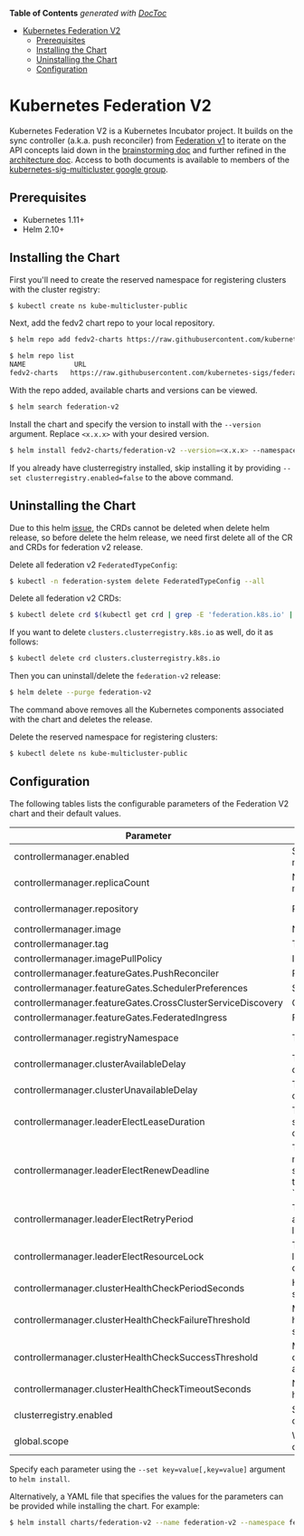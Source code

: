 <!-- START doctoc generated TOC please keep comment here to allow auto update -->
<!-- DON'T EDIT THIS SECTION, INSTEAD RE-RUN doctoc TO UPDATE -->
**Table of Contents**  *generated with [DocToc](https://github.com/thlorenz/doctoc)*

- [Kubernetes Federation V2](#kubernetes-federation-v2)
  - [Prerequisites](#prerequisites)
  - [Installing the Chart](#installing-the-chart)
  - [Uninstalling the Chart](#uninstalling-the-chart)
  - [Configuration](#configuration)

<!-- END doctoc generated TOC please keep comment here to allow auto update -->

# Kubernetes Federation V2

Kubernetes Federation V2 is a Kubernetes Incubator project. It builds on the sync controller
(a.k.a. push reconciler) from [Federation v1](https://github.com/kubernetes/federation/)
to iterate on the API concepts laid down in the [brainstorming
doc](https://docs.google.com/document/d/159cQGlfgXo6O4WxXyWzjZiPoIuiHVl933B43xhmqPEE/edit#)
and further refined in the [architecture
doc](https://docs.google.com/document/d/1ihWETo-zE8U_QNuzw5ECxOWX0Df_2BVfO3lC4OesKRQ/edit#).
Access to both documents is available to members of the
[kubernetes-sig-multicluster google
group](https://groups.google.com/forum/#!forum/kubernetes-sig-multicluster).

## Prerequisites

- Kubernetes 1.11+
- Helm 2.10+

## Installing the Chart

First you'll need to create the reserved namespace for registering clusters with the
cluster registry:

```bash
$ kubectl create ns kube-multicluster-public
```

Next, add the fedv2 chart repo to your local repository.
```bash
$ helm repo add fedv2-charts https://raw.githubusercontent.com/kubernetes-sigs/federation-v2/master/charts

$ helm repo list
NAME            URL
fedv2-charts   https://raw.githubusercontent.com/kubernetes-sigs/federation-v2/master/charts
```

With the repo added, available charts and versions can be viewed.
```bash
$ helm search federation-v2
```

Install the chart and specify the version to install with the
`--version` argument. Replace `<x.x.x>` with your desired version.
```bash
$ helm install fedv2-charts/federation-v2 --version=<x.x.x> --namespace federation-system
```

If you already have clusterregistry installed, skip installing it by
providing `--set clusterregistry.enabled=false` to the above command.

## Uninstalling the Chart

Due to this helm [issue](https://github.com/helm/helm/issues/4440), the CRDs cannot be deleted
when delete helm release, so before delete the helm release, we need first delete all
of the CR and CRDs for federation v2 release.

Delete all federation v2 `FederatedTypeConfig`:

```bash
$ kubectl -n federation-system delete FederatedTypeConfig --all
```

Delete all federation v2 CRDs:

```bash
$ kubectl delete crd $(kubectl get crd | grep -E 'federation.k8s.io' | awk '{print $1}')
```

If you want to delete `clusters.clusterregistry.k8s.io` as well, do it as follows:

```bash
$ kubectl delete crd clusters.clusterregistry.k8s.io
```

Then you can uninstall/delete the `federation-v2` release:

```bash
$ helm delete --purge federation-v2
```

The command above removes all the Kubernetes components associated with the chart
and deletes the release.

Delete the reserved namespace for registering clusters:

```bash
$ kubectl delete ns kube-multicluster-public
```

## Configuration

The following tables lists the configurable parameters of the Federation V2
chart and their default values.

| Parameter                             | Description                                                                                                                                                                                                 | Default                                                                                               |
| ------------------------------------- | ----------------------------------------------------------------------------------------------------------------------------------------------------------------------------------------------------------- | ----------------------------------------------------------------------------------------------------- |
| controllermanager.enabled             | Specifies whether to enable the controller manager in federation v2.                                                                                                                                        | true                                                                                                  |
| controllermanager.replicaCount        | Number of replicas for federation v2 controller manager.                                                                                                                                                     | 2                                                                                                     |
| controllermanager.repository          | Repo of the federation v2 image.                                                                                                                                                                            | quay.io/kubernetes-multicluster                                                                       |
| controllermanager.image               | Name of the federation v2 image.                                                                                                                                                                            | federation-v2                                                                                         |
| controllermanager.tag                 | Tag of the federation v2 image.                                                                                                                                                                             | latest                                                                                                |
| controllermanager.imagePullPolicy     | Image pull policy.                                                                                                                                                                                          | IfNotPresent                                                                                          |
| controllermanager.featureGates.PushReconciler               | Push reconciler feature.                                                                                                                                                              | true                                                                                                  |
| controllermanager.featureGates.SchedulerPreferences         | Scheduler preferences feature.                                                                                                                                                        | true                                                                                                  |
| controllermanager.featureGates.CrossClusterServiceDiscovery | Cross cluster service discovery feature.                                                                                                                                              | true                                                                                                  |
| controllermanager.featureGates.FederatedIngress             | Federated ingress feature.                                                                                                                                                            | true                                                                                                  |
| controllermanager.registryNamespace   | The cluster registry namespace.                                                                                                                                                                             | kube-multicluster-public                                                                              |
| controllermanager.clusterAvailableDelay   | Time to wait before reconciling on a healthy cluster.                                                                                                                                                   | 20s                                                                                                   |
| controllermanager.clusterUnavailableDelay | Time to wait before giving up on an unhealthy cluster.                                                                                                                                                  | 60s                                                                                                   |
| controllermanager.leaderElectLeaseDuration | The maximum duration that a leader can be stopped before it is replaced by another candidate.                                                                                                          | 15s                                                                                                   |
| controllermanager.leaderElectRenewDeadline | The interval between attempts by the acting master to renew a leadership slot before it stops leading. This must be less than or equal to `controllermanager.LeaderElectLeaseDuration.                 | 10s                                                                                                   |
| controllermanager.leaderElectRetryPeriod   | The duration the clients should wait between attempting acquisition and renewal of a leadership.                                                                                                       | 5s                                                                                                    |
| controllermanager.leaderElectResourceLock  | The type of resource object that is used for locking during leader election. Supported options are `configmaps` and `endpoints`.                                                                       | configmaps                                                                                            |
| controllermanager.clusterHealthCheckPeriodSeconds    | How often to monitor the cluster health (in seconds).                                                                                                                                        | 10                                                                                                    |
| controllermanager.clusterHealthCheckFailureThreshold | Minimum consecutive failures for the cluster health to be considered failed after having succeeded.                                                                                          | 3                                                                                                     |
| controllermanager.clusterHealthCheckSuccessThreshold | Minimum consecutive successes for the cluster health to be considered successful after having failed.                                                                                        | 1                                                                                                     |
| controllermanager.clusterHealthCheckTimeoutSeconds   | Number of seconds after which the cluster health check times out.                                                                                                                            | 3                                                                                                     |
| clusterregistry.enabled               | Specifies whether to enable the clusterregistry in federation v2.                                                                                                                                           | true                                                                                                  |
| global.scope                   | Whether the federation namespace will be the only target for federation.                                                                                                                                           | Cluster                                                                                              |

Specify each parameter using the `--set key=value[,key=value]` argument to
`helm install`.

Alternatively, a YAML file that specifies the values for the parameters can be
provided while installing the chart. For example:

```bash
$ helm install charts/federation-v2 --name federation-v2 --namespace federation-system --values values.yaml
```
